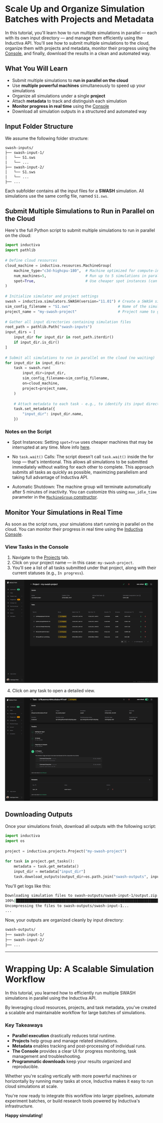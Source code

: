 # Scale Up and Organize Simulation Batches with Projects and Metadata

In this tutorial, you'll learn how to run multiple simulations in parallel — each with
its own input directory — and manage them efficiently using the Inductiva API.
You'll see how to submit multiple simulations to the cloud, organize them
with projects and metadata, monitor their progress using the
[Console](https://console.inductiva.ai/dashboard), and finally, download the results in a
clean and automated way.

## What You Will Learn

- Submit multiple simulations to **run in parallel on the cloud**
- Use **multiple powerful machines** simultaneously to speed up your simulations
- Organize all simulations under a single **project**
- Attach **metadata** to track and distinguish each simulation
- **Monitor progress in real time** using the [Console](https://console.inductiva.ai/dashboard)
- Download all simulation outputs in a structured and automated way

## Input Folder Structure

We assume the following folder structure:

```
swash-inputs/
├── swash-input-1/
│   └── S1.sws
|   └── ...
├── swash-input-2/
│   └── S1.sws
|   └── ...
├── ...
```

Each subfolder contains all the input files for a **SWASH** simulation.
All simulations use the same config file, named `S1.sws`.

## Submit Multiple Simulations to Run in Parallel on the Cloud

Here's the full Python script to submit multiple simulations to run in parallel on the cloud:

```python
import inductiva
import pathlib

# Define cloud resources
cloud_machine = inductiva.resources.MachineGroup(
    machine_type="c3d-highcpu-180",  # Machine optimized for compute-intensive tasks
    num_machines=5,                  # Run up to 5 simulations in parallel on the cloud
    spot=True,                       # Use cheaper spot instances (can be interrupted)
)

# Initialize simulator and project settings
swash = inductiva.simulators.SWASH(version="11.01") # Create a SWASH simulator instance
sim_config_filename = "S1.sws"                      # Name of the simulation config file
project_name = "my-swash-project"                   # Project name to group all submitted tasks

# Gather all input directories containing simulation files
root_path = pathlib.Path("swash-inputs")
input_dirs = [
    input_dir for input_dir in root_path.iterdir()
    if input_dir.is_dir()
]

# Submit all simulations to run in parallel on the cloud (no waiting)
for input_dir in input_dirs:
    task = swash.run(
        input_dir=input_dir,
        sim_config_filename=sim_config_filename,
        on=cloud_machine,
        project=project_name,
    )

    # Attach metadata to each task - e.g., to identify its input directory later
    task.set_metadata({
        "input_dir": input_dir.name,
    })
```

### Notes on the Script

- Spot Instances: Setting `spot=True` uses cheaper machines that may be interrupted at any time.
More info [here](https://cloud.google.com/compute/docs/instances/spot).

- No `task.wait()` Calls: The script doesn't call `task.wait()` inside the for loop — that's intentional.
This allows all simulations to be submitted immediately without waiting for each other to complete.
This approach submits all tasks as quickly as possible, maximizing parallelism and taking full advantage
of Inductiva API.

- Automatic Shutdown: The machine group will terminate automatically after 5 minutes of inactivity.
You can customize this using `max_idle_time` parameter in the [`MachineGroup` constructor](https://inductiva.ai/guides/documentation/api/inductiva.resources#inductiva.resources.machine_groups.MachineGroup).

## Monitor Your Simulations in Real Time

As soon as the script runs, your simulations start running in parallel on the cloud.
You can monitor their progress in real time using the [Inductiva Console](https://console.inductiva.ai/dashboard).

### View Tasks in the Console

1. Navigate to the [Projects](https://console.inductiva.ai/projects/projects) tab.
2. Click on your project name — in this case: `my-swash-project`.
3. You'll see a list of all tasks submitted under that project, along with their current statuses (e.g., `In progress`).

!["Project page in the Inductiva Console"](console-project.png)

4. Click on any task to open a detailed view.

!["Task details view in the Inductiva Console"](console-task.png)

## Downloading Outputs

Once your simulations finish, download all outputs with the following script:

```python
import inductiva
import os

project = inductiva.projects.Project("my-swash-project")

for task in project.get_tasks():
    metadata = task.get_metadata()
    input_dir = metadata["input_dir"]
    task.download_outputs(output_dir=os.path.join("swash-outputs", input_dir))
```

You'll get logs like this:

```bash
Downloading simulation files to swash-outputs/swash-input-1/output.zip...
100%|███████████████████████████████████████████████████████████████████████████| 57.3M/57.3M [00:00<00:00, 73.6MB/s]
Uncompressing the files to swash-outputs/swash-input-1...
...
```

Now, your outputs are organized cleanly by input directory:

```bash
swash-outputs/
├── swash-input-1/
├── swash-input-2/
├── ...
```

---

# Wrapping Up: A Scalable Simulation Workflow


In this tutorial, you learned how to efficiently run multiple SWASH simulations in parallel using the Inductiva API.

By leveraging cloud resources, projects, and task metadata, you've created a scalable and maintainable workflow for large
batches of simulations.

### Key Takeaways

- **Parallel execution** drastically reduces total runtime.
- **Projects** help group and manage related simulations.
- **Metadata** enables tracking and post-processing of individual runs.
- **The Console** provides a clear UI for progress monitoring, task management and troubleshooting.
- **Programmatic downloads** keep your results organized and reproducible.

Whether you're scaling vertically with more powerful machines or horizontally by running many tasks at once, Inductiva makes
it easy to run cloud simulations at scale.

You're now ready to integrate this workflow into larger pipelines, automate experiment batches, or build research tools powered
by Inductiva's infrastructure.

**Happy simulating!**
